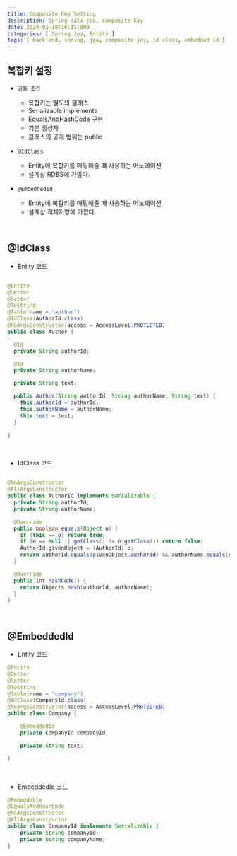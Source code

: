 ```yaml
---
title: Composite Key Setting
description: Spring data jpa, composite key
date: 2024-02-19T16:15:000
categories: [ Spring Jpa, Entity ]
tags: [ back-end, spring, jpa, composite jey, id class, embedded id ]
---
```


<h2> 복합키 설정 </h2>

- ```공통 조건```
  - 복합키는 별도의 클래스
  - Serializable implements
  - EqualsAndHashCode 구현
  - 기본 생성자
  - 클래스의 공개 범위는 public


- ```@IdClass```
  - Entity에 복합키를 매핑해줄 떄 사용하는 어노테이션
  - 설계상 RDBS에 가깝다.

- ```@EmbeddedId```
  - Entity에 복합키를 매핑해줄 때 사용하는 어노테이션
  - 설계상 객체지향에 가깝다.

<br>

<h2> @IdClass </h2>

- Entity 코드

```java

@Entity
@Getter
@Setter
@ToString
@Table(name = "author")
@IdClass(AuthorId.class)
@NoArgsConstructor(access = AccessLevel.PROTECTED)
public class Author {

  @Id
  private String authorId;

  @Id
  private String authorName;

  private String text;

  public Author(String authorId, String authorName, String text) {
    this.authorId = authorId;
    this.authorName = authorName;
    this.text = text;
  }

}
```

<br>

- IdClass 코드

```java

@NoArgsConstructor
@AllArgsConstructor
public class AuthorId implements Serializable {
  private String authorId;
  private String authorName;

  @Override
  public boolean equals(Object o) {
    if (this == o) return true;
    if (o == null || getClass() != o.getClass()) return false;
    AuthorId givenObject = (AuthorId) o;
    return authorId.equals(givenObject.authorId) && authorName.equals(givenObject.authorName);
  }

  @Override
  public int hashCode() {
    return Objects.hash(authorId, authorName);
  }
}
```

<br>

<h2> @EmbeddedId </h2>

- Entity 코드

```java
@Entity
@Getter
@Setter
@ToString
@Table(name = "company")
@IdClass(CompanyId.class)
@NoArgsConstructor(access = AccessLevel.PROTECTED)
public class Company {

    @EmbeddedId
    private CompanyId companyId;

    private String text;

}
```

<br>

- EmbeddedId 코드

```java
@Embeddable
@EqualsAndHashCode
@NoArgsConstructor
@AllArgsConstructor
public class CompanyId implements Serializable {
    private String companyId;
    private String companyName;
}
```


